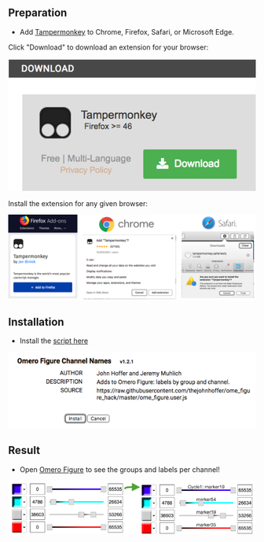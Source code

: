 ## Preparation

- Add [Tampermonkey][monkey] to Chrome, Firefox, Safari, or Microsoft Edge.

Click "Download" to download an extension for your browser:

[![Tampermonkey](screenshot/monkey.png)][monkey]

Install the extension for any given browser: 

[![Browser Extensions](screenshot/browsers.png)][monkey]

## Installation
 
- Install the [script here][user.js]

[![Install Screen](screenshot/install.png)][user.js]

## Result

- Open [Omero Figure][figure] to see the groups and labels per channel!

[![Before and After](screenshot/before_after.png)][figure]

[monkey]: https://tampermonkey.net/
[figure]: https://omero.hms.harvard.edu/figure/new/
[user.js]: https://raw.githubusercontent.com/thejohnhoffer/ome_figure_hack/master/ome_figure.user.js

